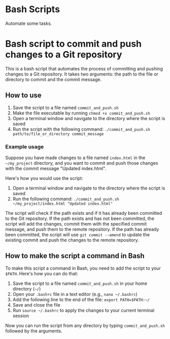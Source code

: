 # Bash Scripts

Automate some tasks.

# Bash script to commit and push changes to a Git repository

This is a bash script that automates the process of committing and pushing changes to a Git repository. It takes two arguments: the path to the file or directory to commit and the commit message.

## How to use

1. Save the script to a file named `commit_and_push.sh`
2. Make the file executable by running `chmod +x commit_and_push.sh`
3. Open a terminal window and navigate to the directory where the script is saved
4. Run the script with the following command: `./commit_and_push.sh path/to/file_or_directory commit_message`

### Example usage

Suppose you have made changes to a file named `index.html` in the `~/my_project` directory, and you want to commit and push those changes with the commit message "Updated index.html".

Here's how you would use the script:

1. Open a terminal window and navigate to the directory where the script is saved
2. Run the following command: `./commit_and_push.sh ~/my_project/index.html "Updated index.html"`

The script will check if the path exists and if it has already been committed to the Git repository. If the path exists and has not been committed, the script will add the changes, commit them with the specified commit message, and push them to the remote repository. If the path has already been committed, the script will use `git commit --amend` to update the existing commit and push the changes to the remote repository.

## How to make the script a command in Bash

To make this script a command in Bash, you need to add the script to your `$PATH`. Here's how you can do that:

1. Save the script to a file named `commit_and_push.sh` in your home directory (`~/`)
2. Open your `.bashrc` file in a text editor (e.g., `nano ~/.bashrc`)
3. Add the following line to the end of the file: `export PATH=$PATH:~/`
4. Save and close the file
5. Run `source ~/.bashrc` to apply the changes to your current terminal session

Now you can run the script from any directory by typing `commit_and_push.sh` followed by the arguments.

